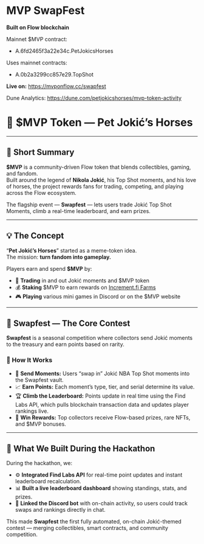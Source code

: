 # MVP SwapFest

**Built on Flow blockchain**

Mainnet $MVP contract:
- A.6fd2465f3a22e34c.PetJokicsHorses

Uses mainnet contracts:
- A.0b2a3299cc857e29.TopShot

**Live on:** https://mvponflow.cc/swapfest

Dune Analytics: https://dune.com/petjokicshorses/mvp-token-activity

# 🐴 $MVP Token — Pet Jokić’s Horses

---

## 🎯 Short Summary

**$MVP** is a community-driven Flow token that blends collectibles, gaming, and fandom.  
Built around the legend of **Nikola Jokić**, his Top Shot moments, and his love of horses, the project rewards fans for trading, competing, and playing across the Flow ecosystem.  

The flagship event — **Swapfest** — lets users trade Jokić Top Shot Moments, climb a real-time leaderboard, and earn prizes.

---

## 💡 The Concept

“**Pet Jokić’s Horses**” started as a meme-token idea.  
The mission: **turn fandom into gameplay.**

Players earn and spend **$MVP** by:

- 🏇 **Trading** in and out Jokić moments and $MVP token  
- 💰 **Staking** $MVP to earn rewards on [Increment.fi Farms](https://increment.fi/farms)  
- 🎮 **Playing** various mini games in Discord or on the $MVP website  

---

## 🧩 Swapfest — The Core Contest

**Swapfest** is a seasonal competition where collectors send Jokić moments to the treasury and earn points based on rarity.

### 🔹 How It Works

- 💸 **Send Moments:** Users “swap in” Jokić NBA Top Shot moments into the Swapfest vault.  
- 📈 **Earn Points:** Each moment’s type, tier, and serial determine its value.  
- 🏆 **Climb the Leaderboard:** Points update in real time using the Find Labs API, which pulls blockchain transaction data and updates player rankings live.  
- 🎁 **Win Rewards:** Top collectors receive Flow-based prizes, rare NFTs, and $MVP bonuses.  

---

## 🧱 What We Built During the Hackathon

During the hackathon, we:

- ⚙️ **Integrated Find Labs API** for real-time point updates and instant leaderboard recalculation.  
- 📊 **Built a live leaderboard dashboard** showing standings, stats, and prizes.  
- 🤖 **Linked the Discord bot** with on-chain activity, so users could track swaps and rankings directly in chat.  

This made **Swapfest** the first fully automated, on-chain Jokić-themed contest — merging collectibles, smart contracts, and community competition.

